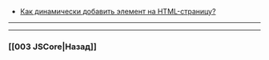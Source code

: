 - [Как динамически добавить элемент на HTML-страницу?](https://youtu.be/nvktMVFM0_M?t=551)


___

___

### [[003 JSCore|Назад]]